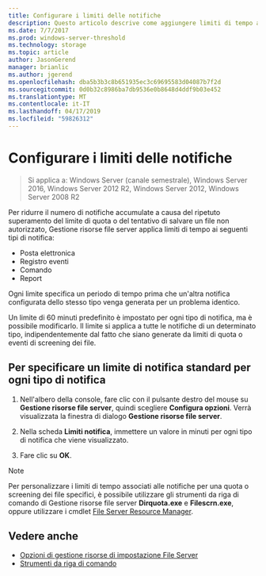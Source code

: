 ```yaml
---
title: Configurare i limiti delle notifiche
description: Questo articolo descrive come aggiungere limiti di tempo ai vari tipi di notifica
ms.date: 7/7/2017
ms.prod: windows-server-threshold
ms.technology: storage
ms.topic: article
author: JasonGerend
manager: brianlic
ms.author: jgerend
ms.openlocfilehash: dba5b3b3c8b651935ec3c69695583d04087b7f2d
ms.sourcegitcommit: 0d0b32c8986ba7db9536e0b8648d4ddf9b03e452
ms.translationtype: MT
ms.contentlocale: it-IT
ms.lasthandoff: 04/17/2019
ms.locfileid: "59826312"
---
```

# <a name="configure-notification-limits"></a>Configurare i limiti delle notifiche

> Si applica a: Windows Server (canale semestrale), Windows Server 2016, Windows Server 2012 R2, Windows Server 2012, Windows Server 2008 R2

Per ridurre il numero di notifiche accumulate a causa del ripetuto superamento del limite di quota o del tentativo di salvare un file non autorizzato, Gestione risorse file server applica limiti di tempo ai seguenti tipi di notifica:

-   Posta elettronica
-   Registro eventi
-   Comando
-   Report

Ogni limite specifica un periodo di tempo prima che un'altra notifica configurata dello stesso tipo venga generata per un problema identico.

Un limite di 60 minuti predefinito è impostato per ogni tipo di notifica, ma è possibile modificarlo. Il limite si applica a tutte le notifiche di un determinato tipo, indipendentemente dal fatto che siano generate da limiti di quota o eventi di screening dei file.

## <a name="to-specify-a-standard-notification-limit-for-each-notification-type"></a>Per specificare un limite di notifica standard per ogni tipo di notifica

1.  Nell'albero della console, fare clic con il pulsante destro del mouse su **Gestione risorse file server**, quindi scegliere **Configura opzioni**. Verrà visualizzata la finestra di dialogo **Gestione risorse file server**.

2.  Nella scheda **Limiti notifica**, immettere un valore in minuti per ogni tipo di notifica che viene visualizzato.

3.  Fare clic su **OK**.

> [!Note]
> Per personalizzare i limiti di tempo associati alle notifiche per una quota o screening dei file specifici, è possibile utilizzare gli strumenti da riga di comando di Gestione risorse file server **Dirquota.exe** e **Filescrn.exe**, oppure utilizzare i cmdlet [File Server Resource Manager](https://technet.microsoft.com/itpro/powershell/windows/fileserverresourcemanager/fileserverresourcemanager).

## <a name="see-also"></a>Vedere anche

-   [Opzioni di gestione risorse di impostazione File Server](setting-file-server-resource-manager-options.md)
-   [Strumenti da riga di comando](command-line-tools.md)